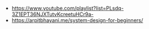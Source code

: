 - https://www.youtube.com/playlist?list=PLsdq-3Z1EPT36NJXTutvKcreetuHCr9a-
- https://arpitbhayani.me/system-design-for-beginners/
